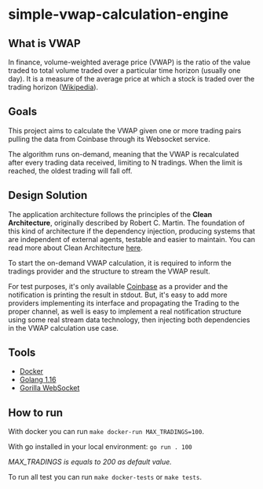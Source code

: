 # simple-vwap-calculation-engine

## What is VWAP

In finance, volume-weighted average price (VWAP) is the ratio of the value traded to total volume traded over a particular time horizon (usually one day). It is a measure of the average price at which a stock is traded over the trading horizon ([Wikipedia](https://en.wikipedia.org/wiki/Volume-weighted_average_price)).

## Goals

This project aims to calculate the VWAP given one or more trading pairs pulling the data from Coinbase through its Websocket service.

The algorithm runs on-demand, meaning that the VWAP is recalculated after every trading data received, limiting to N tradings. When the limit is reached, the oldest trading will fall off.

## Design Solution

The application architecture follows the principles of the **Clean Architecture**, originally described by Robert C. Martin. The foundation of this kind of architecture if the dependency injection, producing systems that are independent of external agents, testable and easier to maintain.
You can read more about Clean Architecture [here](https://blog.cleancoder.com/uncle-bob/2012/08/13/the-clean-architecture.html).

To start the on-demand VWAP calculation, it is required to inform the tradings provider and the structure to stream the VWAP result.

For test purposes, it's only available [Coinbase](https://docs.pro.coinbase.com/#the-matches-channel) as a provider and the notification is printing the result in stdout. But, it's easy to add more providers implementing its interface and propagating the Trading to the proper channel, as well is easy to implement a real notification structure using some real stream data technology, then injecting both dependencies in the VWAP calculation use case.

## Tools

- [Docker](https://www.docker.com/)
- [Golang 1.16](https://golang.org/)
- [Gorilla WebSocket](https://github.com/gorilla/websocket)

## How to run

With docker you can run `make docker-run MAX_TRADINGS=100`.

With go installed in your local environment: `go run . 100`

_MAX_TRADINGS is equals to 200 as default value._

To run all test you can run `make docker-tests` or `make tests`.